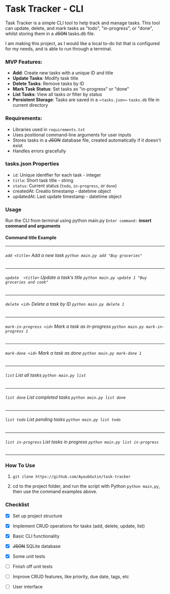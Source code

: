 # Task Tracker - CLI

Task Tracker is a simple CLI tool to help track and manage tasks. This tool can update, delete, and mark tasks as "todo", "in-progress", or "done", whilst storing them in a ~~JSON~~ tasks.db file. 

I am making this project, as I would like a local to-do list that is configured for my needs, and is able to run through a terminal.

### MVP Features:
- **Add**: Create new tasks with a unique ID and title
- **Update Tasks**: Modify task title
- **Delete Tasks**: Remove tasks by ID
- **Mark Task Status**: Set tasks as "in-progress" or "done"
- **List Tasks**: View all tasks or filter by status
- **Persistent Storage**: Tasks are saved in a ~`tasks.json`~ `tasks.db` file in current directory

### Requirements:
- Libraries used in `requirements.txt`
- Uses positional command-line arguments for user inputs
- Stores tasks in a ~~JSON~~ database file, created automatically if it doesn't exist
- Handles errors gracefully

### tasks.json Properties
- `id`: Unique identfier for each task - integer
- `title`: Short task title - string
- `status`: Current status (`todo`, `in-progress`, or `done`)
- createdAt: Creatio timestamp - datetime object
- updatedAt: Last update timestamp - datetime object

### Usage
Run the CLI from terminal using python main.py
`Enter command:`  **insert command and arguments**

#### Command	title	Example
---
###### `add <title>` Add a new task `python main.py add "Buy groceries"`
---
###### `update  <title>`	Update a task’s title	`python main.py update 1 "Buy groceries and cook"`
---
###### `delete <id>` Delete a task by ID `python main.py delete 1`
---
###### `mark-in-progress <id>` Mark a task as in-progress `python main.py mark-in-progress 1`
---
###### `mark-done <id>`	Mark a task as done	`python main.py mark-done 1`
---
###### `list` List all tasks	`python main.py list`
---
###### `list done` List completed tasks	`python main.py list done`
---
###### `list todo` List pending tasks `python main.py list todo`
---
###### `list in-progress` List tasks in progress `python main.py list in-progress`
---


### How To Use
1) `git clone https://github.com/AyoubGutin/task-tracker`

2) cd to the project folder, and run the script with Python `python main,py`, then use the command examples above.


### Checklist
- [x] Set up project structure
- [x] Implement CRUD operations for tasks (add, delete, update, list)
- [x] Basic CLI functionality
- [x] ~~JSON~~ SQLite database
- [x] Some unit tests 
- [ ] Finish off unit tests
- [ ] Improve CRUD features, like priority, due date, tags, etc
- [ ] User interface

